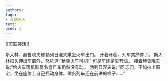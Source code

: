 ```yaml
---
authors: 
tags:
- 苏联笑话
text:
used: 1
---
```

[[苏联笑话]]

斯大林、赫鲁晓夫和勃列日涅夫乘坐火车出门。 
开着开着，火车突然停了。
斯大林把头伸出车窗外，怒吼道:“枪毙火车司机!”
可是车还是没有动。
接着赫鲁晓夫说:“给火车司机恢复名誉!”
车仍然没有动。
勃列日涅夫说:
“同志们，不如拉上窗帘，坐在座位上自己摇动身体，做出列车还在前进的样子......”